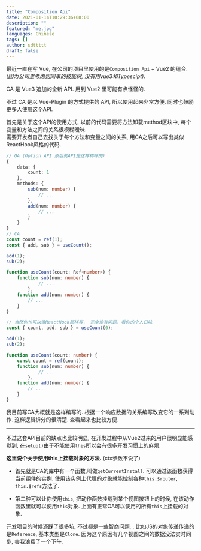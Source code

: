 ```yaml
---
title: "Composition Api"
date: 2021-01-14T10:29:36+08:00
description: ""
featured: "me.jpg"
languages: Chinese
tags: []
author: sdttttt
draft: false
---
```


最近一直在写 Vue, 在公司的项目里使用的是`Composition Api` + Vue2 的组合. *(因为公司里考虑到同事的技能树, 没有用vue3和Typescipt)*.

CA 是 Vue3 追加的全新 API. 用到 Vue2 里可能有点怪怪的.

不过 CA 是以 Vue-Plugin 的方式提供的 API, 所以使用起来非常方便.
同时也鼓励更多人使用这个API.

首先是关于这个API的使用方式, 以前的代码需要将方法卸载method区块中, 每个变量和方法之间的关系很模糊暧昧.\
需要开发者自己去找关于每个方法和变量之间的关系, 用CA之后可以写出类似ReactHook风格的代码.

```typescript
// OA (Option API 原版的API是这样称呼的)
{
    data: {
        count: 1
    },
    methods: {
        sub(num: number) {
            // ...
        },
        add(num: number) {
            // ...
        }
    }
}
// CA
const count = ref(1);
const { add, sub } = useCount();

add(1);
sub(2);

function useCount(count: Ref<number>) {
    function sub(num: number) {
            // ...
        },
    function add(num: number) {
        // ...
    }
}

// 当然你也可以像ReactHook那样写， 完全没有问题，看你的个人口味
const { count, add, sub } = useCount(0);

add(1);
sub(2);

function useCount(count: number) {
    const count = ref(count);
    function sub(num: number) {
            // ...
        },
    function add(num: number) {
        // ...
    }
}

```

我目前写CA大概就是这样编写的. 根据一个响应数据的关系编写改变它的一系列动作.
这样逻辑拆分的很清楚. 查看起来也比较方便.

---

不过这套API目前的缺点也比较明显, 在开发过程中从Vue2过来的用户很明显能感觉到,
在`setup()`由于不能使用`this`所以会有很多开发习惯上的麻烦.

**这里说个关于使用this上挂载对象的方法.** (ctx参数不说了)

- 首先就是CA的库中有一个函数,叫做`getCurrentInstall`. 可以通过该函数获得当前组件的实例. 使用该实例上代理的对象就能控制各种`this.$router`, `this.$refs`方法了.

- 第二种可以让你使用`this`, 把动作函数挂载到某个视图按钮上的时候, 在该动作函数里就可以使用`this`对象. 上面有正常OA可以使用的所有`this`上挂载的对象.

开发项目的时候还踩了很多坑, 不过都是一些智商问题... 比如JS的对象传递传递的是`Reference`, 基本类型是`Clone`. 因为这个原因有几个视图之间的数据没法实时同步, 害我浪费了一个下午.
